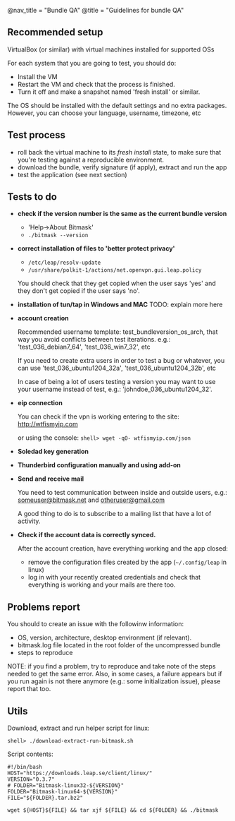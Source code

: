 @nav_title = "Bundle QA"
@title = "Guidelines for bundle QA"

Recommended setup
-----------------

VirtualBox (or similar) with virtual machines installed for supported OSs

For each system that you are going to test, you should do:

- Install the VM
- Restart the VM and check that the process is finished.
- Turn it off and make a snapshot named 'fresh install' or similar.

The OS should be installed with the default settings and no extra packages. However, you can choose your language, username, timezone, etc


Test process
------------

- roll back the virtual machine to its *fresh install* state, to make sure that you're testing against a reproducible environment.
- download the bundle, verify signature (if apply), extract and run the app
- test the application (see next section)


Tests to do
-----------

- **check if the version number is the same as the current bundle version**
    - 'Help->About Bitmask'
    - `./bitmask --version`
- **correct installation of files to 'better protect privacy'**
    - `/etc/leap/resolv-update`
    - `/usr/share/polkit-1/actions/net.openvpn.gui.leap.policy`

    You should check that they get copied when the user says 'yes' and they don't get copied if the user says 'no'.
- **installation of tun/tap in Windows and MAC**
    TODO: explain more here

- **account creation**

    Recommended username template: test_bundleversion_os_arch, that way you avoid conflicts between test iterations.
    e.g.: 'test_036_debian7_64', 'test_036_win7_32', etc

    If you need to create extra users in order to test a bug or whatever, you can use 'test_036_ubuntu1204_32a', 'test_036_ubuntu1204_32b', etc

    In case of being a lot of users testing a version you may want to use your username instead of test, e.g.: 'johndoe_036_ubuntu1204_32'.
- **eip connection**

    You can check if the vpn is working entering to the site: http://wtfismyip.com

    or using the console:
    `shell> wget -qO- wtfismyip.com/json`
- **Soledad key generation**
- **Thunderbird configuration manually and using add-on**
- **Send and receive mail**

    You need to test communication between inside and outside users, e.g.: someuser@bitmask.net and otheruser@gmail.com

    A good thing to do is to subscribe to a mailing list that have a lot of activity.

- **Check if the account data is correctly synced.**

    After the account creation, have everything working and the app closed:
    - remove the configuration files created by the app (`~/.config/leap` in linux)
    - log in with your recently created credentials and check that everything is working and your mails are there too.


Problems report
---------------

You should to create an issue with the followinw information:
- OS, version, architecture, desktop environment (if relevant).
- bitmask.log file located in the root folder of the uncompressed bundle
- steps to reproduce

NOTE: if you find a problem, try to reproduce and take note of the steps needed to get the same error.
Also, in some cases, a failure appears but if you run again is not there anymore (e.g.: some initialization issue), please report that too.


Utils
-----

Download, extract and run helper script for linux:

    shell> ./download-extract-run-bitmask.sh

Script contents:

    #!/bin/bash
    HOST="https://downloads.leap.se/client/linux/"
    VERSION="0.3.7"
    # FOLDER="Bitmask-linux32-${VERSION}"
    FOLDER="Bitmask-linux64-${VERSION}"
    FILE="${FOLDER}.tar.bz2"

    wget ${HOST}${FILE} && tar xjf ${FILE} && cd ${FOLDER} && ./bitmask
